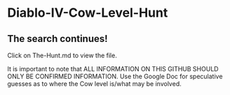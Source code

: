 # Diablo-IV-Cow-Level-Hunt
## The search continues!

Click on The-Hunt.md to view the file.

It is important to note that ALL INFORMATION ON THIS GITHUB SHOULD ONLY BE CONFIRMED INFORMATION. Use the Google Doc for speculative guesses as to where the Cow level is/what may be involved.
